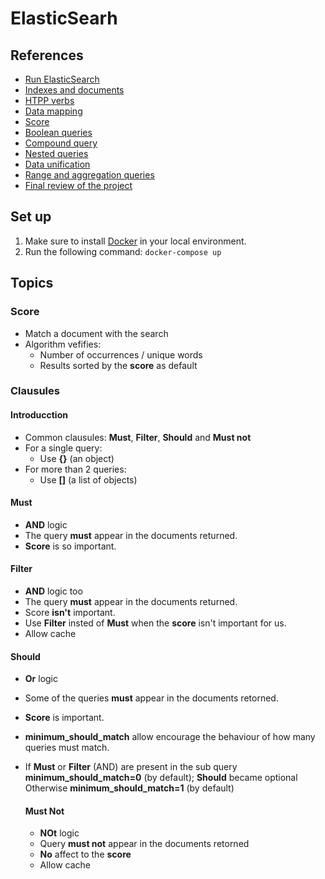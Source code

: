 # ElasticSearh
## References
- [Run ElasticSearch](https://github.com/krsarmiento/contenido-curso-elastic/tree/clase-03-poner-a-correr-elasticsearch)
- [Indexes and documents](https://github.com/krsarmiento/contenido-curso-elastic/tree/clase-04-indices-y-documentos)
- [HTPP verbs](https://github.com/krsarmiento/contenido-curso-elastic/tree/clase-05-verbos-http)
- [Data mapping](https://github.com/krsarmiento/contenido-curso-elastic/tree/clase-06-mapeo-de-datos)
- [Score](https://github.com/krsarmiento/contenido-curso-elastic/tree/clase-07-puntaje)
- [Boolean queries](https://github.com/krsarmiento/contenido-curso-elastic/tree/clase-09-consultas-booleanas)
- [Compound query](https://github.com/krsarmiento/contenido-curso-elastic/tree/clase-11-construyendo-una-consulta-compuesta)
- [Nested queries](https://github.com/krsarmiento/contenido-curso-elastic/tree/clase-12-consultas-anidadas)
- [Data unification](https://github.com/krsarmiento/contenido-curso-elastic/tree/clase-13-unificacion-de-datos)
- [Range and aggregation queries](https://github.com/krsarmiento/contenido-curso-elastic/tree/clase-14-consultas-de-rango-y-agregaciones)
- [Final review of the project](https://github.com/krsarmiento/contenido-curso-elastic/tree/clase-15-revision-final-del-directorio)

## Set up 
1. Make sure to install [Docker](https://www.docker.com/products/docker-desktop/) in your local environment.
2. Run the following command: ```docker-compose up```

## Topics
### Score
- Match a document with the search
- Algorithm vefifies:
	- Number of occurrences / unique words
	- Results sorted by the **score** as default

### Clausules
#### Introducction
- Common clausules: **Must**, **Filter**, **Should** and **Must not**
- For a single query:
	- Use **{}** (an object)
- For more than 2 queries:
	- Use **[]** (a list of objects)

#### Must
- **AND** logic
- The query **must** appear in the documents returned.
- **Score** is so important.

#### Filter
- **AND** logic too
- The query **must** appear in the documents returned.
- Score **isn't** important.
- Use **Filter** insted of **Must** when the **score** isn't important for us.
- Allow cache

#### Should
- **Or** logic
- Some of the queries **must** appear in the documents retorned.
- **Score** is important.
- **minimum_should_match** allow encourage the behaviour of how many queries must match.
- If **Must** or **Filter** (AND) are present in the sub query **minimum_should_match=0** (by default); **Should** became optional
	Otherwise **minimum_should_match=1** (by default)

	#### Must Not
	- **NOt** logic
	- Query **must not** appear in the documents retorned
	- **No** affect to the **score**
	- Allow cache